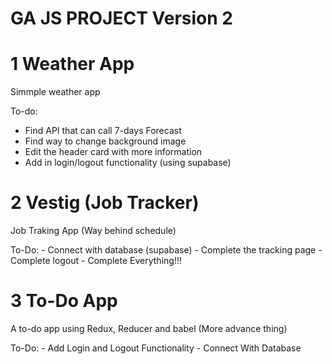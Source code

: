 # GA JS PROJECT Version 2

# 1 Weather App
Simmple weather app

To-do:
  - Find API that can call 7-days Forecast
  - Find way to change background image
  - Edit the header card with more information
  - Add in login/logout functionality (using supabase)
  
  # 2 Vestig (Job Tracker)
  Job Traking App (Way behind schedule)
  
  To-Do: 
    - Connect with database (supabase)
    - Complete the tracking page
    - Complete logout
    - Complete Everything!!!
    
 # 3 To-Do App
 A to-do app using Redux, Reducer and babel (More advance thing)
 
 To-Do:
    - Add Login and Logout Functionality
    - Connect With Database
